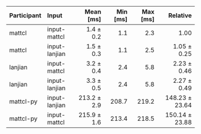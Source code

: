 | Participant | Input | Mean [ms] | Min [ms] | Max [ms] | Relative |
|:---|:---|---:|---:|---:|---:|
| mattcl | input-mattcl | 1.4 ± 0.2 | 1.1 | 2.3 | 1.00 |
| mattcl | input-lanjian | 1.5 ± 0.3 | 1.1 | 2.5 | 1.05 ± 0.25 |
| lanjian | input-mattcl | 3.2 ± 0.4 | 2.4 | 5.8 | 2.23 ± 0.46 |
| lanjian | input-lanjian | 3.3 ± 0.5 | 2.4 | 5.8 | 2.27 ± 0.49 |
| mattcl-py | input-lanjian | 213.2 ± 2.9 | 208.7 | 219.2 | 148.23 ± 23.64 |
| mattcl-py | input-mattcl | 215.9 ± 1.6 | 213.4 | 218.5 | 150.14 ± 23.88 |
